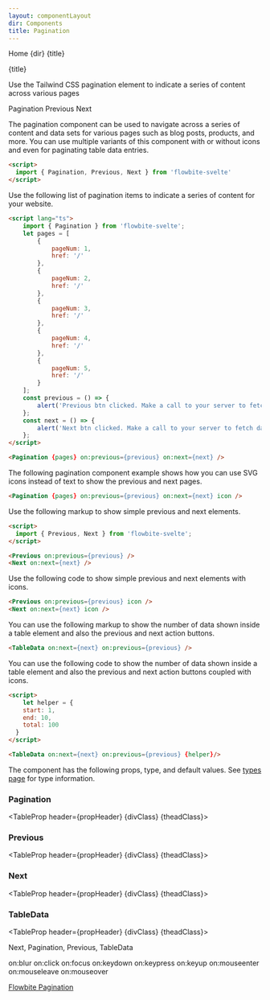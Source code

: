 ```yaml
---
layout: componentLayout
dir: Components
title: Pagination
---
```


<script lang="ts">
	import { Htwo, ExampleDiv, GitHubSource, CompoDescription, TableProp, TableDefaultRow} from '../utils'
	import { Pagination, Previous, Next, TableData, Breadcrumb, BreadcrumbItem, Badge, Heading, P, A } from '$lib'
  ;
	
	import componentProps1 from '../props/Pagination.json'
  import componentProps2 from '../props/Previous.json'
	import componentProps3 from '../props/Next.json'
  import componentProps4 from '../props/TableData.json'
  let items1 = componentProps1.props
  let items2 = componentProps2.props
	let items3 = componentProps3.props
  let items4 = componentProps4.props
	let propHeader = ['Name', 'Type', 'Default']
	
	let divClass='w-full relative overflow-x-auto shadow-md sm:rounded-lg py-4'
let theadClass ='text-xs text-gray-700 uppercase bg-gray-50 dark:bg-gray-700 dark:text-white'

	let pages = [
		{
			pageNum: 1,
			href: '/'
		},
		{
			pageNum: 2,
			href: '/'
		},
		{
			pageNum: 3,
			href: '/'
		},
		{
			pageNum: 4,
			href: '/'
		},
		{
			pageNum: 5,
			href: '/'
		}
	];
	const previous = () => {
		alert('Previous btn clicked. Make a call to your server to fetch data.');
	};
	const next = () => {
		alert('Next btn clicked. Make a call to your server to fetch data.');
	};
  let helper = {
    start: 1,
    end: 10,
    total: 100
  }

</script>

<Breadcrumb class="pb-8">
  <BreadcrumbItem href="/" home >Home</BreadcrumbItem>
  <BreadcrumbItem>{dir}</BreadcrumbItem>
  <BreadcrumbItem>{title}</BreadcrumbItem>
</Breadcrumb>

<Heading class="mb-2" tag="h1" customSize="text-3xl">{title}</Heading>

<CompoDescription>Use the Tailwind CSS pagination element to indicate a series of content across various pages</CompoDescription>

<ExampleDiv>
<GitHubSource href="pagination/Pagination.svelte">Pagination</GitHubSource>
<GitHubSource href="pagination/Previous.svelte">Previous</GitHubSource>
<GitHubSource href="pagination/Next.svelte">Next</GitHubSource>
</ExampleDiv>

The pagination component can be used to navigate across a series of content and data sets for various pages such as blog posts, products, and more. You can use multiple variants of this component with or without icons and even for paginating table data entries.

<Htwo label="Setup" />

```html
<script>
  import { Pagination, Previous, Next } from 'flowbite-svelte'
</script>
```

<Htwo label="Default pagination" />

Use the following list of pagination items to indicate a series of content for your website.

<ExampleDiv class="flex justify-center">
  <Pagination {pages} on:previous={previous} on:next={next} />
</ExampleDiv>

```html
<script lang="ts">
	import { Pagination } from 'flowbite-svelte';
	let pages = [
		{
			pageNum: 1,
			href: '/'
		},
		{
			pageNum: 2,
			href: '/'
		},
		{
			pageNum: 3,
			href: '/'
		},
		{
			pageNum: 4,
			href: '/'
		},
		{
			pageNum: 5,
			href: '/'
		}
	];
	const previous = () => {
		alert('Previous btn clicked. Make a call to your server to fetch data.');
	};
	const next = () => {
		alert('Next btn clicked. Make a call to your server to fetch data.');
	};
</script>

<Pagination {pages} on:previous={previous} on:next={next} />
```

<Htwo label="Pagination with icons" />

The following pagination component example shows how you can use SVG icons instead of text to show the previous and next pages.

<ExampleDiv class="flex justify-center">
  <Pagination {pages} on:previous={previous} on:next={next} icon />
</ExampleDiv>

```html
<Pagination {pages} on:previous={previous} on:next={next} icon />
```

<Htwo label="Previous and next" />

Use the following markup to show simple previous and next elements.

<ExampleDiv class="flex justify-center">
  <Previous on:previous={previous} />
  <Next on:next={next} />
</ExampleDiv>

```html
<script>
  import { Previous, Next } from 'flowbite-svelte';
</script>

<Previous on:previous={previous} />
<Next on:next={next} />
```

<Htwo label="Previous and next with icons" />

Use the following code to show simple previous and next elements with icons.

<ExampleDiv class="flex justify-center">
  <Previous on:previous={previous} icon />
  <Next on:next={next} icon />
</ExampleDiv>

```html
<Previous on:previous={previous} icon />
<Next on:next={next} icon />
```

<Htwo label="Table data pagination" />

You can use the following markup to show the number of data shown inside a table element and also the previous and next action buttons.

<ExampleDiv class="flex justify-center">
<TableData on:next={next} on:previous={previous} />
</ExampleDiv>

```html
<TableData on:next={next} on:previous={previous} />
```

<Htwo label="Table data pagination with icons" />

You can use the following code to show the number of data shown inside a table element and also the previous and next action buttons coupled with icons.

<ExampleDiv class="flex justify-center">
<TableData on:next={next} on:previous={previous} {helper}/>
</ExampleDiv>

```html
<script>
    let helper = {
    start: 1,
    end: 10,
    total: 100
  }
</script>

<TableData on:next={next} on:previous={previous} {helper}/>
```

<Htwo label="Props" />

<p>The component has the following props, type, and default values. See <a href="/pages/types">types 
 page</a> for type information.</p>

<h3 class='text-xl w-full dark:text-white py-4'>Pagination</h3>

<TableProp header={propHeader} {divClass} {theadClass}>
  <TableDefaultRow items={items1} rowState='hover' />
</TableProp>

<h3 class='text-xl w-full dark:text-white py-4'>Previous</h3>

<TableProp header={propHeader} {divClass} {theadClass}>
  <TableDefaultRow items={items2} rowState='hover' />
</TableProp>

<h3 class='text-xl w-full dark:text-white py-4'>Next</h3>

<TableProp header={propHeader} {divClass} {theadClass}>
  <TableDefaultRow items={items3} rowState='hover' />
</TableProp>

<h3 class='text-xl w-full dark:text-white py-4'>TableData</h3>

<TableProp header={propHeader} {divClass} {theadClass}>
  <TableDefaultRow items={items4} rowState='hover' />
</TableProp>

<Htwo label="Forwarded Events" />

<Heading tag="h3" customSize="text-xl font-semibold" class="mb-4">Next, Pagination, Previous, TableData</Heading>

<div class="flex flex-wrap gap-2">
<Badge large={true}>on:blur</Badge>
<Badge large={true}>on:click</Badge>
<Badge large={true}>on:focus</Badge>
<Badge large={true}>on:keydown</Badge>
<Badge large={true}>on:keypress</Badge>
<Badge large={true}>on:keyup</Badge>
<Badge large={true}>on:mouseenter</Badge>
<Badge large={true}>on:mouseleave</Badge>
<Badge large={true}>on:mouseover</Badge>
</div>

<Htwo label="References" />

<P>
	<A href="https://flowbite.com/docs/components/pagination/" target="_blank" class="link"
		>Flowbite Pagination</A
	>
</P>
